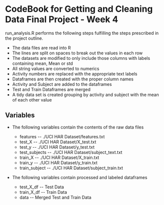# CodeBook for Getting and Cleaning Data Final Project - Week 4

run_analysis.R performs the following steps fulfilling the steps prescribed in the project outline.

* The data files are read into R
* The lines are split on spaces to break out the values in each row
* The datasets are modified to only include those columns with labels containing mean, Mean or std
* All string values are converted to numerics
* Activity numbers are replaced with the appropriate text labels
* Dataframes are then created with the proper column names
* Activity and Subject are added to the dataframes
* Test and Train Dataframes are merged
* A tidy data set is created grouping by activity and subject with the mean of each other value



## Variables

* The following variables contain the contents of the raw data files
	* features -- ./UCI HAR Dataset/features.txt
	* test_X -- ./UCI HAR Dataset/X_test.txt
	* test_y -- ./UCI HAR Dataset/y_test.txt
	* test_subjects -- ./UCI HAR Dataset/subject_text.txt
	* train_X -- ./UCI HAR Dataset/X_train.txt
	* train_y -- ./UCI HAR Dataset/y_train.txt
	* train_subject -- ./UCI HAR Dataset/subject_train.txt
	
* The following variables contain processed and labeled dataframes
	* test_X_df -- Test Data
	* train_X_df -- Train Data
	* data -- Merged Test and Train Data

